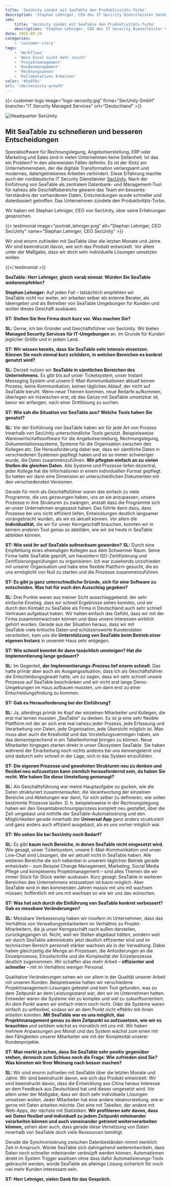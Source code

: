 ```yaml
---
title: 'SecUnity zündet mit SeaTable den Produktivitäts-Turbo'
description: 'Stephan Lehniger, CEO des IT Secirity Dienstleister SecUnity spricht im Interview über seine Erfahrungen mit SeaTable und die Gründe für den Umstieg.'
seo:
    title: 'SecUnity zündet mit SeaTable den Produktivitäts-Turbo'
    description: 'Stephan Lehniger, CEO des IT Security Dienstleister SecUnity spricht im Interview über seine Erfahrungen mit SeaTable und die Gründe für den Umstieg.'
date: 2025-09-29
categories:
    - 'customer-story'
tags:
    - 'Workflows'
    - 'Wenn Excel nicht mehr reicht'
    - 'Projektmanagement'
    - 'Kundenmanagement'
    - 'Rechnungswesen'
    - 'Kollaboratives Arbeiten'
color: '#5a97bc'
url: '/de/secunity-growth'
---
```


{{< customer-logo image="logo-secunity.jpg" firma="SecUnity GmbH" branche="IT Security Managed Services" ort="Deutschland" >}}

![Headquarter SecUnity](secunity.png)

## Mit SeaTable zu schnelleren und besseren Entscheidungen

Spezialsoftware für Rechnungslegung, Angebotserstellung, ERP oder Marketing und Sales sind in vielen Unternehmen keine Seltenheit. Ist das ein Problem? In den allermeisten Fällen definitiv. Es ist der Klotz am Unternehmensbein, der die digitale Transformation verlangsamt und modernes, datengetriebenes Arbeiten verhindert. Diese Erfahrung machte auch der norddeutsche IT Security Dienstleister [SecUnity](https://secunity.global/). Nach der Einführung von SeaTable als zentralem Datenbank- und Management-Tool für nahezu alle Geschäftsbereiche gewann das Team ein besseres Verständnis der vorhandenen Daten, Entscheidungen wurde schneller und datenbasiert getroffen. Das Unternehmen zündete den Produktivitäts-Turbo.

Wir haben mit Stephan Lehniger, CEO von SecUnity, über seine Erfahrungen gesprochen.

{{< testimonial image="portrait_lehniger.png" alt="Stephan Lehniger, CEO SecUnity" name="Stephan Lehniger, CEO SecUnity" >}}

Wir sind enorm zufrieden mit SeaTable über die letzten Monate und Jahre. Wir sind beeindruckt davon, wie sich das Produkt entwickelt. Vor allem unter der Maßgabe, dass wir doch sehr individuelle Lösungen umsetzen wollen. 

{{</ testimonial >}}

**SeaTable: Herr Lehniger, gleich vorab einmal: Würden Sie SeaTable weiterempfehlen?**

**Stephan Lehniger:** Auf jeden Fall – tatsächlich empfehlen wir SeaTable nicht nur weiter, wir arbeiten selber als externe Berater, als Ideengeber und als Betreiber von SeaTable Umgebungen für Kunden und wollen dieses Geschäft ausbauen.

**ST: Stellen Sie Ihre Firma doch kurz vor. Was machen Sie?**

**SL:** Gerne, ich bin Gründer und Geschäftsführer von SecUnity. Wir bieten **Managed Security Services für IT-Umgebungen** an. Im Grunde für Kunden jeglicher Größe und in jedem Land.

**ST: Wir wissen bereits, dass Sie SeaTable sehr intensiv einsetzen. Können Sie noch einmal kurz schildern, in welchen Bereichen es konkret genutzt wird?**

**SL:** Derzeit nutzen wir **SeaTable in sämtlichen Bereichen des Unternehmens.** Es gibt bis auf unser Ticketsystem, unser Instant Messaging System und unsere E-Mail-Kommunikationen aktuell keinen Prozess, keine Kommunikation, keinen täglichen Ablauf, der nicht auf SeaTable beruht. Wenn neue Themen kommen, neue Bedarfe aufkommen, überlegen wir inzwischen erst, ob das Ganze mit SeaTable umsetzbar ist, bevor wir anfangen, nach einer Drittlösung zu suchen. 

**ST: Wie sah die Situation vor SeaTable aus? Welche Tools haben Sie genutzt?** 

**SL:** Vor der Einführung von SeaTable haben wir für jede Art von Prozess innerhalb von SecUnity unterschiedliche Tools genutzt. Beispielsweise Warenwirtschaftssoftware für die Angebotserstellung, Rechnungslegung, Dokumentationssysteme, Systeme für die Organisation zwischen den Kollegen etc. Die Herausforderung dabei war, dass wir sämtliche Daten in verschiedenen Systemen gepflegt haben und es so immer schwieriger wurde, die Daten zusammenzuführen. **Wir pflegten einfach an zu vielen Stellen die gleichen Daten.** Alle Systeme und Prozesse liefen dezentral, jeder Kollege hat die Informationen in einem individuellen Format gepflegt. So hatten wir dann eine Dimension an unterschiedlichen Dokumenten mit den verschiedensten Versionen. 

Gerade für mich als Geschäftsführer waren das einfach zu viele Programme, die uns gezwungen haben, uns an sie anzupassen, unsere Prozesse in ihre Strukturen zu zwängen, anstatt dass die Programme sich an unser Unternehmen angepasst haben. Das führte dann dazu, dass Prozesse bei uns nicht effizient liefen, Entwicklungen deutlich langsamer vorangebracht wurden, als wir es aktuell können. Vor allem die **Individualität**, die wir für unser Kerngeschäft brauchen, konnten wir in keinem anderen Tool genau so abbilden, wie wir sie heute in SeaTable abbilden können.

**ST: Wie seid ihr auf SeaTable aufmerksam geworden?**
**SL:** Durch eine Empfehlung eines ehemaligen Kollegen aus dem Schweriner Raum. Seine Firma hatte SeaTable geprüft, um hausintern ISO-Zertifizierung und Zertifizierungsprüfungen zu organisieren. Ich war zusehends unzufrieden mit unserer Organisation und habe eine flexible Plattform gesucht, die es uns ermöglicht von Null zu starten und die Prozesse zusammenzuführen. 

**ST: Es gibt ja ganz unterschiedliche Gründe, sich für eine Software zu entscheiden. Was hat für euch den Ausschlag gegeben?**

**SL:** Drei Punkte waren aus meiner Sicht ausschlaggebend: der sehr einfache Einstieg, dass wir schnell Ergebnisse sehen konnten, und wir durch den Kontakt zu SeaTable als Firma in Deutschland auch sehr schnell Vertrauen aufgebaut haben. Wir hatten einfach das Gefühl, dass wir mit der Firma zusammenwachsen können und dass unsere Interessen wirklich gehört wurden. Gerade aus der Situation heraus, dass wir mit SeaTable viele kritische Daten und schützenswerte Kundendaten verarbeiten, kam uns die **Unterstützung von SeaTable beim Betrieb einer eigenen Instanz** in unserem Haus sehr entgegen. 

**ST: Wie schnell konntet ihr dann tasächlich umsteigen? Hat die Implementierung lange gedauert?**

**SL:** Im Gegenteil, **der Implementierungs-Prozess lief enorm schnell.** Das hatte primär aber auch als Ausgangssituation, dass ich als Geschäftsführer die Entscheidungsgewalt hatte, um zu sagen, dass wir sehr schnell unsere Prozesse auf SeaTable beschränken und wir nicht erst lange Demo-Umgebungen im Haus aufbauen mussten, um dann erst zu einer Entscheidungsfindung zu kommen. 

**ST: Gab es Herausforderung bei der Einführung?** 

**SL:** Ja, allerdings primär im Kopf der einzelnen Mitarbeiter und Kollegen, die erst mal lernen mussten „SeaTable“ zu denken. Es ist ja eine sehr flexible Plattform mit der an sich erst mal nahezu jeder Prozess, jede Erfassung und Verarbeitung von Daten, jede Organisation, jede Übersicht möglich ist. Man muss aber auch die Kreativität und das Vorstellungsvermögen haben, um das dementsprechend in ein Tabellenformat bringen zu können. Neue Mitarbeiter hingegen starten direkt in unser Ökosystem SeaTable. Sie haben während der Einarbeitung noch nichts anderes bei uns kennengelernt und sind dadurch sehr schnell in der Lage, sich in das System einzufühlen.

**ST: Die eigenen Prozesse und gewohnten Strukturen neu zu denken und flexibel neu aufzusetzen kann ziemlich herausfordernd sein, da haben Sie recht. Wie haben Sie diese Umstellung gemanagt?**

**SL:** Als Geschäftsführung war meine Hauptaufgabe zu gucken, wie die Daten strukturiert zusammenlaufen; die Verantwortung der einzelnen Bereiche und Abteilungen war dann, für sich selber zu definieren, wie sollen bestimmte Prozesse laufen. D. h. beispielsweise in der Rechnungslegung haben wir den Gesamtabrechnungsprozess komplett neu gestaltet, über die Zeit umgebaut und mithilfe der SeaTable-Automatisierung und den Möglichkeiten gerade innerhalb der **Universal App** ganz anders strukturiert und ganz anders auch effizient ausgebaut, als es uns vorher möglich war.

**ST: Wo sehen Sie bei SecUnity noch Bedarf?**

**SL:** Es gibt **kaum noch Bereiche, in denen SeaTable nicht eingesetzt wird.** Wie gesagt, unser Ticketsystem, unsere E-Mail-Kommunikation und unser Live-Chat sind Lösungen, die wir aktuell nicht in SeaTable haben. Alle weiteren Bereiche die sich nebenbei in unserem täglichen Betrieb gerade entwickeln – zum Beispiel Change Management, Marketing, Social Media Pflege und komplexeres Projektmanagement – sind alles Themen die wir immer Stück für Stück weiter ausbauen. Kurz gesagt: SeaTable in weiteren Bereichen des Unternehmens einzusetzen ist kaum möglich. Aber SeaTable wird in den kommenden Jahren massiv mit uns mit wachsen müssen; hoffentlich mit uns mit wachsen so wie wir uns das wünschen.

**ST: Was hat sich durch die Einführung von SeaTable konkret verbessert? Gab es messbare Veränderungen?**

**SL:** Messbare Verbesserung haben wir insofern im Unternehmen, dass das Verhältnis von Verwaltungsmitarbeitern im Verhältnis zu Projekt-Mitarbeitern, die ja unser Kerngeschäft nach außen darstellen, zurückgegangen ist. Nicht, weil wir Stellen abgebaut hätten, sondern weil wir durch SeaTable administrativ jetzt deutlich effizienter sind und im technischen Bereich personell stärker wachsen als in der Verwaltung. Dabei haben gleichzeitig die Menge an Prozessen, die Anforderungen an die Einzelprozesse, Einzelschritte und die Komplexität der Einzelprozesse deutlich zugenommen. Wir schaffen also mehr Arbeit – **effizienter und schneller** – mit im Verhältnis weniger Personal. 

Qualitative Veränderungen sehen wir vor allem in der Qualität unserer Arbeit mit unseren Kunden. Beispielsweise hatten wir verschiedene Projektmanagement-Lösungen getestet und kein Tool gefunden, was zu dem Zeitpunkt an dem Leistungsstand war, den wir im Unternehmen hatten. Entweder waren die Systeme viel zu komplex und viel zu zukunftsorientiert. An dem Punkt waren wir einfach intern noch nicht. Oder die Systeme waren einfach zu unflexibel, sodass wir an dem Punkt nicht effektiv mit ihnen arbeiten konnten. **Mit SeaTable war es uns möglich, das Projektmanagement genau zu dem Zeitpunkt so aufzusetzen, wie wir es brauchten** und seitdem wächst es monatlich mit uns mit. Wir haben mehrere Anpassungen pro Monat und das System wächst zum einen mit den Fähigkeiten unserer Mitarbeiter wie mit der Komplexität unserer Kundenprojekte.


**ST: Man merkt ja schon, dass Sie SeaTable sehr positiv gegenüber stehen, dennoch zum Schluss noch die Frage: Wie zufrieden sind Sie? Was könnten wir Ihrer Meinung nach besser machen?**

**SL:** Wir sind enorm zufrieden mit SeaTable über die letzten Monate und Jahre. Wir sind beeindruckt davon, wie sich das Produkt entwickelt. Wir sind beeindruckt davon, dass die Entwicklung aus China heraus Interesse an dem Feedback aus Deutschland hat und dieses umgesetzt wird. Vor allem unter der Maßgabe, dass wir doch sehr individuelle Lösungen umsetzen wollen. Jeder Mitarbeiter hat eine andere Idealvorstellung, wie er gerne mit Daten arbeiten möchte. Der eine mit Tabellen, der andere mit Web-Apps, der nächste mit Statistiken. **Wir profitieren sehr davon, dass wir Daten flexibel und individuell zu jedem Zeitpunkt miteinander verarbeiten können und auch voneinander getrennt weiterverarbeiten können,** sehen aber auch, dass gerade diese Vernetzung von Daten innerhalb von SeaTable doch viele Ressourcen benötigt. 

Gerade die Synchronisierung zwischen Datenbeständen nimmt merklich Zeit in Anspruch. Würde SeaTable sich dahingehend weiterentwickeln, dass Daten noch schneller miteinander verknüpft werden können, Automatismen direkt im System Trigger auslösen ohne dass dafür Automatisierungs-Tools gebraucht werden, würde SeaTable als alleinige Lösung sicherlich für noch viel mehr Kunden interessant sein. 

**ST: Herr Lehniger, vielen Dank für das Gespräch.**